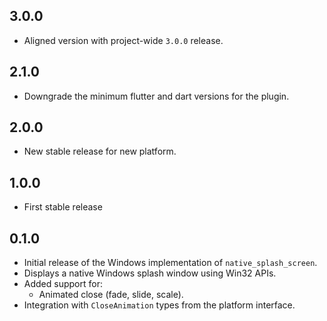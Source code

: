 ## 3.0.0

- Aligned version with project-wide `3.0.0` release.

## 2.1.0

- Downgrade the minimum flutter and dart versions for the plugin.

## 2.0.0

- New stable release for new platform.

## 1.0.0

- First stable release

## 0.1.0

- Initial release of the Windows implementation of `native_splash_screen`.
- Displays a native Windows splash window using Win32 APIs.
- Added support for:
  - Animated close (fade, slide, scale).
- Integration with `CloseAnimation` types from the platform interface.
